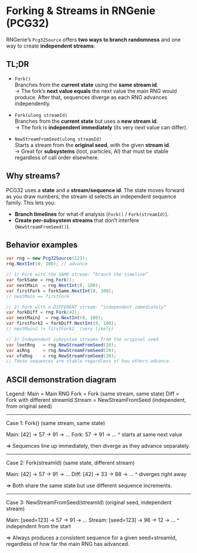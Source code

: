 # Forking & Streams in RNGenie (PCG32)

RNGenie’s `Pcg32Source` offers **two ways to branch randomness** and one way to create **independent streams**:

## TL;DR

- `Fork()`  
  Branches from the **current state** using the **same stream id**.  
  → The fork’s **next value equals** the next value the main RNG would produce. After that, sequences diverge as each RNG advances independently.

- `Fork(ulong streamId)`  
  Branches from the **current state** but uses a **new stream id**.  
  → The fork is **independent immediately** (its very next value can differ).

- `NewStreamFromSeed(ulong streamId)`  
  Starts a stream from the **original seed**, with the given **stream id**.  
  → Great for **subsystems** (loot, particles, AI) that must be stable regardless of call order elsewhere.

## Why streams?

PCG32 uses a **state** and a **stream/sequence id**. The state moves forward as you draw numbers; the stream id selects an independent sequence family. This lets you:

- **Branch timelines** for what-if analysis (`Fork()` / `Fork(streamId)`).
- **Create per-subsystem streams** that don’t interfere (`NewStreamFromSeed()`).

## Behavior examples

```csharp
var rng = new Pcg32Source(123);
rng.NextInt(0, 100); // advance

// 1) Fork with the SAME stream: “branch the timeline”
var forkSame = rng.Fork();
var nextMain  = rng.NextInt(0, 100);
var firstFork = forkSame.NextInt(0, 100);
// nextMain == firstFork

// 2) Fork with a DIFFERENT stream: “independent immediately”
var forkDiff = rng.Fork(42);
var nextMain2  = rng.NextInt(0, 100);
var firstFork2 = forkDiff.NextInt(0, 100);
// nextMain2 != firstFork2  (very likely)

// 3) Independent subsystem streams from the original seed
var lootRng   = rng.NewStreamFromSeed(10);
var aiRng     = rng.NewStreamFromSeed(20);
var vfxRng    = rng.NewStreamFromSeed(30);
// These sequences are stable regardless of how others advance.
```

## ASCII demonstration diagram

Legend:
 Main   = Main RNG
 Fork   = Fork (same stream, same state)
 Diff   = Fork with different streamId
 Stream = NewStreamFromSeed (independent, from original seed)

-----------------------------------------------------------------

Case 1: Fork()  (same stream, same state)

 Main:   [42] -> 57 -> 91 -> ...
 Fork:           57 -> 91 -> ...
                 ^ starts at same next value

=> Sequences line up immediately, then diverge as they advance separately.

-----------------------------------------------------------------

Case 2: Fork(streamId)  (same state, different stream)

 Main:   [42] -> 57 -> 91 -> ...
 Diff:   [42] -> 33 -> 88 -> ...
                 ^ diverges right away

=> Both share the same state but use different sequence increments.

-----------------------------------------------------------------

Case 3: NewStreamFromSeed(streamId)  (original seed, independent stream)

 Main:   [seed=123] -> 57 -> 91 -> ...
 Stream: [seed=123] -> 96 -> 12 -> ...
                       ^ independent from the start

=> Always produces a consistent sequence for a given seed+streamId,
   regardless of how far the main RNG has advanced.
